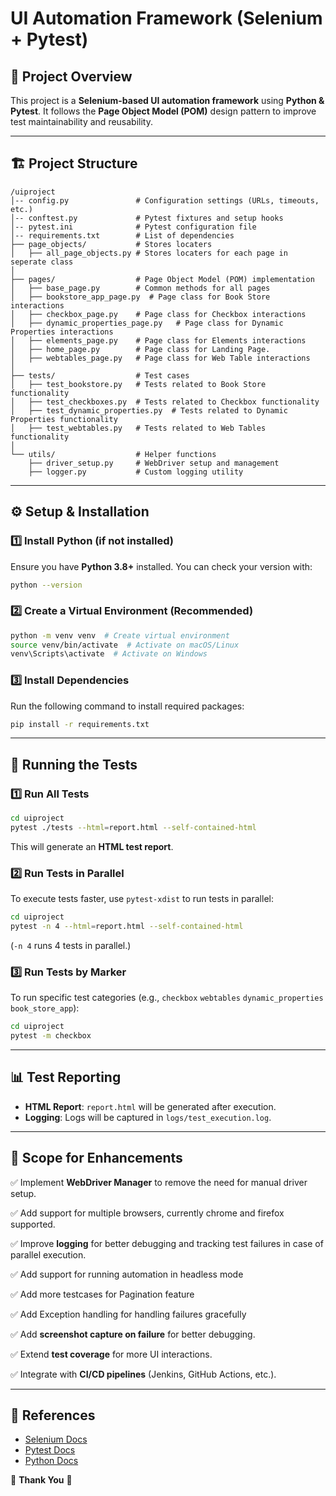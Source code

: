 # UI Automation Framework (Selenium + Pytest)

## 📌 Project Overview
This project is a **Selenium-based UI automation framework** using **Python & Pytest**. It follows the **Page Object Model (POM)** design pattern to improve test maintainability and reusability.

---

## 🏗️ Project Structure
```
/uiproject
│-- config.py               # Configuration settings (URLs, timeouts, etc.)
│-- conftest.py             # Pytest fixtures and setup hooks
│-- pytest.ini              # Pytest configuration file
│-- requirements.txt        # List of dependencies
├── page_objects/           # Stores locaters
│   ├── all_page_objects.py # Stores locaters for each page in seperate class
│
├── pages/                  # Page Object Model (POM) implementation
│   ├── base_page.py        # Common methods for all pages
│   ├── bookstore_app_page.py  # Page class for Book Store interactions
│   ├── checkbox_page.py    # Page class for Checkbox interactions
│   ├── dynamic_properties_page.py   # Page class for Dynamic Properties interactions
│   ├── elements_page.py    # Page class for Elements interactions
│   ├── home_page.py        # Page class for Landing Page.
│   ├── webtables_page.py   # Page class for Web Table interactions
│
├── tests/                  # Test cases
│   ├── test_bookstore.py   # Tests related to Book Store functionality
│   ├── test_checkboxes.py  # Tests related to Checkbox functionality
│   ├── test_dynamic_properties.py  # Tests related to Dynamic Properties functionality
│   ├── test_webtables.py   # Tests related to Web Tables functionality
│
└── utils/                  # Helper functions
    ├── driver_setup.py     # WebDriver setup and management
    ├── logger.py           # Custom logging utility
```

---

## ⚙️ Setup & Installation
### 1️⃣ Install Python (if not installed)
Ensure you have **Python 3.8+** installed. You can check your version with:
```bash
python --version
```

### 2️⃣ Create a Virtual Environment (Recommended)
```bash
python -m venv venv  # Create virtual environment
source venv/bin/activate  # Activate on macOS/Linux
venv\Scripts\activate  # Activate on Windows
```

### 3️⃣ Install Dependencies
Run the following command to install required packages:
```bash
pip install -r requirements.txt
```

---

## 🚀 Running the Tests
### 1️⃣ Run All Tests
```bash
cd uiproject
pytest ./tests --html=report.html --self-contained-html
```
This will generate an **HTML test report**.

### 2️⃣ Run Tests in Parallel
To execute tests faster, use `pytest-xdist` to run tests in parallel:
```bash
cd uiproject
pytest -n 4 --html=report.html --self-contained-html
```
(`-n 4` runs 4 tests in parallel.)

### 3️⃣ Run Tests by Marker
To run specific test categories (e.g., `checkbox` `webtables` `dynamic_properties` `book_store_app`):
```bash
cd uiproject
pytest -m checkbox
```

---

## 📊 Test Reporting
- **HTML Report**: `report.html` will be generated after execution.
- **Logging**: Logs will be captured in `logs/test_execution.log`.

---

## 🔧 Scope for Enhancements
✅ Implement **WebDriver Manager** to remove the need for manual driver setup.

✅ Add support for multiple browsers, currently chrome and firefox supported.

✅ Improve **logging** for better debugging and tracking test failures in case of parallel execution.

✅ Add support for running automation in headless mode

✅ Add more testcases for Pagination feature

✅ Add Exception handling for handling failures gracefully

✅ Add **screenshot capture on failure** for better debugging.

✅ Extend **test coverage** for more UI interactions.

✅ Integrate with **CI/CD pipelines** (Jenkins, GitHub Actions, etc.).

---

## 🔗 References
- [Selenium Docs](https://www.selenium.dev/documentation/)
- [Pytest Docs](https://docs.pytest.org/en/latest/)
- [Python Docs](https://docs.python.org/3/)

🚀 **Thank You** 🎯

